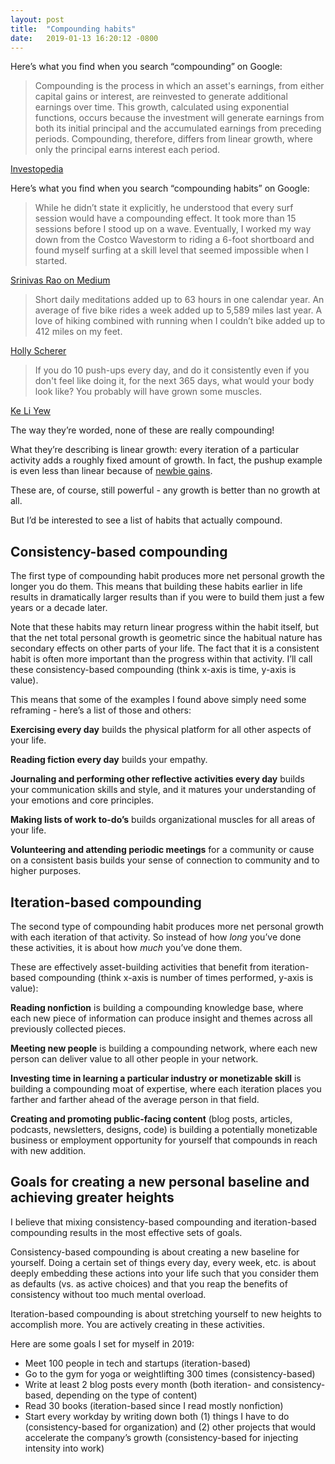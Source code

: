 ```yaml
---
layout: post
title:  "Compounding habits"
date:   2019-01-13 16:20:12 -0800
---
```

Here’s what you find when you search “compounding” on Google:

> Compounding is the process in which an asset's earnings, from either capital gains or interest, are reinvested to generate additional earnings over time. This growth, calculated using exponential functions, occurs because the investment will generate earnings from both its initial principal and the accumulated earnings from preceding periods. Compounding, therefore, differs from linear growth, where only the principal earns interest each period.

[Investopedia](https://www.investopedia.com/terms/c/compounding.asp)

Here’s what you find when you search “compounding habits” on Google:

> While he didn’t state it explicitly, he understood that every surf session would have a compounding effect. It took more than 15 sessions before I stood up on a wave. Eventually, I worked my way down from the Costco Wavestorm to riding a 6-foot shortboard and found myself surfing at a skill level that seemed impossible when I started.

[Srinivas Rao on Medium](https://medium.com/the-mission/habits-are-the-compound-interest-of-self-improvement-6db4c51d1631)

> Short daily meditations added up to 63 hours in one calendar year.
> An average of five bike rides a week added up to 5,589 miles last year.
> A love of hiking combined with running when I couldn’t bike added up to 412 miles on my feet.

[Holly Scherer](https://www.hollyscherer.com/compounding-habits/)

> If you do 10 push-ups every day, and do it consistently even if you don't feel like doing it, for the next 365 days, what would your body look like? You probably will have grown some muscles.

[Ke Li Yew](https://www.keliyew.com/blog/the-amazing-power-of-compounding)

The way they’re worded, none of these are really compounding!

What they’re describing is linear growth: every iteration of a particular activity adds a roughly fixed amount of growth. In fact, the pushup example is even less than linear because of [newbie gains](https://vitals.lifehacker.com/what-the-heck-newbie-gains-are-and-what-to-do-afterw-1716332727).

These are, of course, still powerful - any growth is better than no growth at all.

But I’d be interested to see a list of habits that actually compound.

## Consistency-based compounding

The first type of compounding habit produces more net personal growth the longer you do them. This means that building these habits earlier in life results in dramatically larger results than if you were to build them just a few years or a decade later.

Note that these habits may return linear progress within the habit itself, but that the net total personal growth is geometric since the habitual nature has secondary effects on other parts of your life. The fact that it is a consistent habit is often more important than the progress within that activity. I’ll call these consistency-based compounding (think x-axis is time, y-axis is value).

This means that some of the examples I found above simply need some reframing - here’s a list of those and others:

**Exercising every day** builds the physical platform for all other aspects of your life.

**Reading fiction every day** builds your empathy.

**Journaling and performing other reflective activities every day** builds your communication skills and style, and it matures your understanding of your emotions and core principles.

**Making lists of work to-do’s** builds organizational muscles for all areas of your life.

**Volunteering and attending periodic meetings** for a community or cause on a consistent basis builds your sense of connection to community and to higher purposes.

## Iteration-based compounding

The second type of compounding habit produces more net personal growth with each iteration of that activity. So instead of how _long_ you’ve done these activities, it is about how _much_ you’ve done them.

These are effectively asset-building activities that benefit from iteration-based compounding (think x-axis is number of times performed, y-axis is value):

**Reading nonfiction** is building a compounding knowledge base, where each new piece of information can produce insight and themes across all previously collected pieces.

**Meeting new people** is building a compounding network, where each new person can deliver value to all other people in your network.

**Investing time in learning a particular industry or monetizable skill** is building a compounding moat of expertise, where each iteration places you farther and farther ahead of the average person in that field.

**Creating and promoting public-facing content** (blog posts, articles, podcasts, newsletters, designs, code) is building a potentially monetizable business or employment opportunity for yourself that compounds in reach with new addition.

## Goals for creating a new personal baseline and achieving greater heights

I believe that mixing consistency-based compounding and iteration-based compounding results in the most effective sets of goals.

Consistency-based compounding is about creating a new baseline for yourself. Doing a certain set of things every day, every week, etc. is about deeply embedding these actions into your life such that you consider them as defaults (vs. as active choices) and that you reap the benefits of consistency without too much mental overload.

Iteration-based compounding is about stretching yourself to new heights to accomplish more. You are actively creating in these activities.

Here are some goals I set for myself in 2019:

* Meet 100 people in tech and startups (iteration-based)
* Go to the gym for yoga or weightlifting 300 times (consistency-based)
* Write at least 2 blog posts every month (both iteration- and consistency-based, depending on the type of content)
* Read 30 books (iteration-based since I read mostly nonfiction)
* Start every workday by writing down both (1) things I have to do (consistency-based for organization) and (2) other projects that would accelerate the company’s growth (consistency-based for injecting intensity into work)
